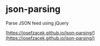# json-parsing

Parse JSON feed using jQuery

[https://josefzacek.github.io/json-parsing/](https://josefzacek.github.io/json-parsing/)

